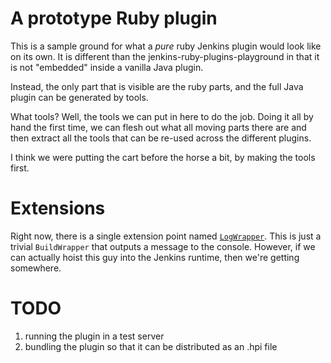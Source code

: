 # A prototype Ruby plugin

This is a sample ground for what a *pure* ruby Jenkins plugin would look like on its own. It is different
than the jenkins-ruby-plugins-playground in that it is not "embedded" inside a vanilla Java plugin.

Instead, the only part that is visible are the ruby parts, and the full Java plugin can be generated by tools.

What tools? Well, the tools we can put in here to do the job. Doing it all by hand the first time, we can flesh out what all moving parts there are and then extract all the tools that can be re-used across the different
plugins.

I think we were putting the cart before the horse a bit, by making the tools first.

# Extensions

Right now, there is a single extension point named [`LogWrapper`](https://github.com/cowboyd/jenkins-prototype-ruby-plugin/blob/master/models/log_wrapper.rb).
This is just a trivial `BuildWrapper` that outputs a message to the console. However, if we can actually hoist
this guy into the Jenkins runtime, then we're getting somewhere.

# TODO

1. running the plugin in a test server
1. bundling the plugin so that it can be distributed as an .hpi file
